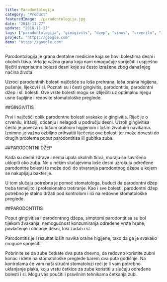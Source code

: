 ```yaml
---
title: Paradontologija
category: "Product"
featuredImage: ./paradontologija.jpg
date: "2018-11-27"
update: "2018-11-27"
tags: ["paradontologija", "ginigivits", "dzep", "sinus", "crvenilo", "iritacija"]
project: "https://google.com"
demo: "https://google.com"
---
```

Parodontologija je grana dentalne medicine koja se bavi bolestima desni i okolnih tkiva. Vrlo je važna grana koja nam omogućuje spriječiti i uspješno liječiti sveprisutne bolesti desni koje su često izražene zbog današnjeg načina života.

Uzroci parodontnih bolesti najčešće su loša prehrana, loša oralna higijena, pušenje, lijekovi i sl. Poznati su i česti gingivitis, parodontitis, parodontni džep i sl. bolesti. Ove vrste bolesti mogu se izliječiti uz optimalnu njegu usne šupljine i redovite stomatološke preglede.

##GINGIVITIS

Prvi i najčešći oblik parodontne bolesti svakako je gingivitis. Riječ je o crvenilu, iritaciji, oticanju i nelagodi u području desni. Uzrok gingivitisa često je povezan s lošom oralnom higijenom i lošim životnim navikama. Iznimno je važno ozbiljno prihvatiti liječenje ove bolesti jer može dovesti do drugih problema poput parodontitisa ili gubitka zuba.

##PARODONTNI DŽEP

Kada su desni zdrave i nema upala okolnih tkiva, moraju se savršeno uklopiti oko zuba. No u nekim slučajevima loše desni uzrokuju određene parodontne bolesti te može doći do stvaranja parodontnog džepa u kojem se nakupljaju bakterije.

U tom slučaju potrebna je pomoć stomatologa, budući da parodontni džep treba temeljito i profesionalno tretiranje. Kao i sve bolesti, parodontni džep potrebno je stalno držati pod kontrolom i ići na redovne stomatološke preglede.

##PARODONTITIS

Poput gingivitisa i parodontnog džepa, simptomi parodontitisa su bol tijekom žvakanja, nemogućnost konzumiranja određene vrste hrane, povlačenje i oticanje desni, loši zadah i sl.

Parodontitis je i rezultat loših navika oralne higijene, tako da ga je svakako moguće spriječiti.

Pobrinite se da zube četkate dva puta dnevno, da redovno koristite zubni konac i idete na stomatološke preglede barem dva puta godišnje. Na kontrolama će vam naši stručni stomatolozi reći je li vam potrebno uklanjanje plaka, koju vrstu četkice za zube koristiti u slučaju određene bolesti i sl. Mogu vas poučiti i pravilnim tehnikama četkanja zubi.